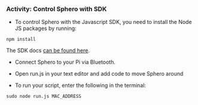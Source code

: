### Activity: Control Sphero with SDK

* To control Sphero with the Javascript SDK, you need to install the Node JS packages by running:

```console
npm install
```

 The SDK docs [can be found here](https://github.com/orbotix/sphero.js).

* Connect Sphero to your Pi via Bluetooth.

* Open run.js in your text editor and add code to move Sphero around

* To run your script, enter the following in the terminal:

```console
sudo node run.js MAC_ADDRESS
```

